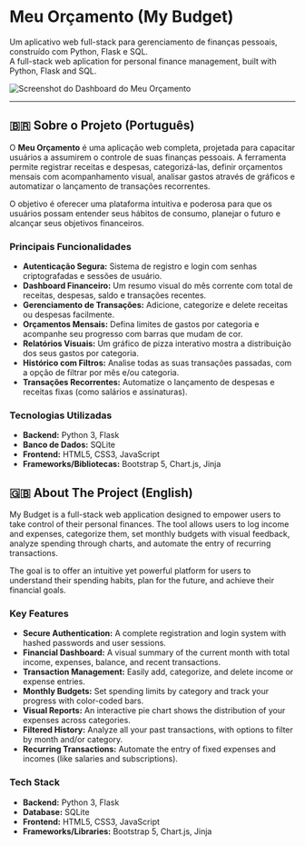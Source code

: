 # Meu Orçamento (My Budget)

Um aplicativo web full-stack para gerenciamento de finanças pessoais, construído com Python, Flask e SQL. <br>
A full-stack web aplication for personal finance management, built with Python, Flask and SQL.

![Screenshot do Dashboard do Meu Orçamento](https://i.imgur.com/jHT4RNr.png)

---

## 🇧🇷 Sobre o Projeto (Português)

O **Meu Orçamento** é uma aplicação web completa, projetada para capacitar usuários a assumirem o controle de suas finanças pessoais. A ferramenta permite registrar receitas e despesas, categorizá-las, definir orçamentos mensais com acompanhamento visual, analisar gastos através de gráficos e automatizar o lançamento de transações recorrentes.

O objetivo é oferecer uma plataforma intuitiva e poderosa para que os usuários possam entender seus hábitos de consumo, planejar o futuro e alcançar seus objetivos financeiros.

### Principais Funcionalidades

* **Autenticação Segura:** Sistema de registro e login com senhas criptografadas e sessões de usuário.
* **Dashboard Financeiro:** Um resumo visual do mês corrente com total de receitas, despesas, saldo e transações recentes.
* **Gerenciamento de Transações:** Adicione, categorize e delete receitas ou despesas facilmente.
* **Orçamentos Mensais:** Defina limites de gastos por categoria e acompanhe seu progresso com barras que mudam de cor.
* **Relatórios Visuais:** Um gráfico de pizza interativo mostra a distribuição dos seus gastos por categoria.
* **Histórico com Filtros:** Analise todas as suas transações passadas, com a opção de filtrar por mês e/ou categoria.
* **Transações Recorrentes:** Automatize o lançamento de despesas e receitas fixas (como salários e assinaturas).

### Tecnologias Utilizadas

* **Backend:** Python 3, Flask
* **Banco de Dados:** SQLite
* **Frontend:** HTML5, CSS3, JavaScript
* **Frameworks/Bibliotecas:** Bootstrap 5, Chart.js, Jinja


## 🇬🇧 About The Project (English)

My Budget is a full-stack web application designed to empower users to take control of their personal finances. The tool allows users to log income and expenses, categorize them, set monthly budgets with visual feedback, analyze spending through charts, and automate the entry of recurring transactions.

The goal is to offer an intuitive yet powerful platform for users to understand their spending habits, plan for the future, and achieve their financial goals.

### Key Features

* **Secure Authentication:** A complete registration and login system with hashed passwords and user sessions.
* **Financial Dashboard:** A visual summary of the current month with total income, expenses, balance, and recent transactions.
* **Transaction Management:** Easily add, categorize, and delete income or expense entries.
* **Monthly Budgets:** Set spending limits by category and track your progress with color-coded bars.
* **Visual Reports:** An interactive pie chart shows the distribution of your expenses across categories.
* **Filtered History:** Analyze all your past transactions, with options to filter by month and/or category.
* **Recurring Transactions:** Automate the entry of fixed expenses and incomes (like salaries and subscriptions).

### Tech Stack

* **Backend:** Python 3, Flask
* **Database:** SQLite
* **Frontend:** HTML5, CSS3, JavaScript
* **Frameworks/Libraries:** Bootstrap 5, Chart.js, Jinja
